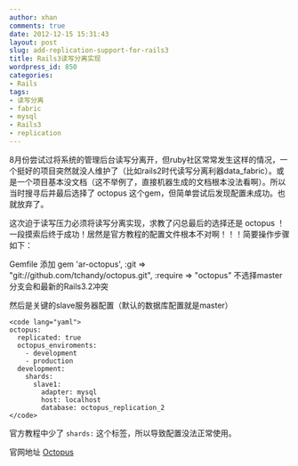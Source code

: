 ```yaml
---
author: xhan
comments: true
date: 2012-12-15 15:31:43
layout: post
slug: add-replication-support-for-rails3
title: Rails3读写分离实现
wordpress_id: 850
categories:
- Rails
tags:
- 读写分离
- fabric
- mysql
- Rails3
- replication
---
```


8月份尝试过将系统的管理后台读写分离开，但ruby社区常常发生这样的情况，一个挺好的项目突然就没人维护了（比如rails2时代读写分离利器data_fabric）。或是一个项目基本没文档（这不举例了，直接机器生成的文档根本没法看啊）。所以当时搜寻后并最后选择了 octopus 这个gem，但简单尝试后发现配置未成功。也就放弃了。

这次迫于读写压力必须将读写分离实现，求教了闪总最后的选择还是 octopus ！一段摸索后终于成功！居然是官方教程的配置文件根本不对啊！！！简要操作步骤如下：

Gemfile 添加
gem 'ar-octopus', :git => "git://github.com/tchandy/octopus.git", :require => "octopus"
不选择master分支会和最新的Rails3.2冲突

然后是关键的slave服务器配置（默认的数据库配置就是master）

    
    <code lang="yaml">
    octopus:
      replicated: true
      octopus_enviroments:
        - development
        - production
      development:
        shards:
          slave1:
            adapter: mysql
            host: localhost
            database: octopus_replication_2
    </code>


官方教程中少了 `shards:` 这个标签，所以导致配置没法正常使用。

官网地址 [Octopus](https://github.com/tchandy/octopus)
